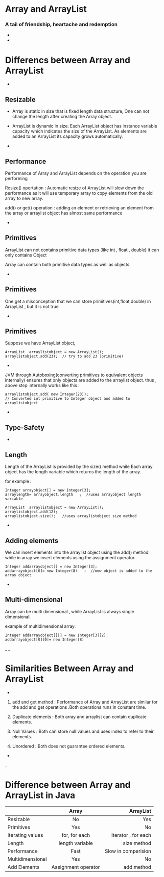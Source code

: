 # Array and ArrayList
### A tail of friendship, heartache and redemption

-
-

# Differencs between Array and ArrayList

-
##  Resizable

* Array is static in size that is fixed length data structure, One can not change the length after creating the Array object.

* ArrayList is dynamic in size. Each ArrayList object  has instance variable capacity which indicates the size of the ArrayList. As elements are added to an ArrayList its capacity grows automatically.

-
## Performance

Performance of Array and ArrayList depends on the operation you are performing

Resize() opertation : Automatic resize of ArrayList will slow down the performance as it will use temporary array to copy elements from the old array to new array.

add() or get() operation : adding an element or retrieving an element from the array or arraylist object has almost same  performance

-
## Primitives

ArrayList can not contains primitive data types (like int , float , double) it can only contains Object

Array can contain both primitive data types as well as objects.

-
## Primitives

One get a misconception that we can store primitives(int,float,double) in ArrayList , but it is not true  

-
## Primitives

Suppose we have ArrayList object,

```
ArrayList  arraylistobject = new ArrayList();
arraylistobject.add(23);  // try to add 23 (primitive)
```

-

JVM through Autoboxing(converting primitives to equivalent objects internally) ensures that only objects are added to the arraylist object.
thus , above step internally works like this :

```
arraylistobject.add( new Integer(23));      
// Converted int primitive to Integer object and added to arraylistobject  
```

-
## Type-Safety


-
## Length

Length of the ArrayList is provided by the size() method while Each array object has the length variable which returns the length of the array.

for example :

```
Integer arrayobject[] = new Integer[3];
arraylength= arrayobject.length   ;  //uses arrayobject length variable
```

```
ArrayList  arraylistobject = new ArrayList();
arraylistobject.add(12);
arraylistobject.size();   //uses arraylistobject size method
```

-
## Adding elements

 We can insert elements into the arraylist object using the add() method while  in array we insert elements using the assignment operator.

```
Integer addarrayobject[] = new Integer[3];
addarrayobject[0]= new Integer(8)   ;  //new object is added to the array object
```
-
## Multi-dimensional

 Array can be multi dimensional , while ArrayList is always single dimensional.

 example of multidimensional array:

```
Integer addarrayobject[][] = new Integer[3][2];
addarrayobject[0][0]= new Integer(8)  
```

_
_

# Similarities Between Array and ArrayList

-

1. add and get method : Performance of Array and ArrayList are similar for the add and get operations .Both operations runs in constant time.

2. Duplicate elements : Both array and arraylist can contain duplicate elements.

3. Null Values : Both can store null values and uses index to refer to their elements.

4. Unordered :  Both does not guarantee ordered  elements.

-
_
# Difference between Array and ArrayList in Java

|                  | Array               | ArrayList           |
| ---------------- |:-------------------:| -------------------:|
| Resizable        | No                  | Yes                 |
| Primitives       | Yes                 | No                  |
| Iterating values | for, for each       | Iterator , for each |
| Length           | length variable     | size method         |
| Performance      | Fast                | Slow in comparision |
| Multidimensional | Yes                 | No                  |
| Add Elements     | Assignment operator | add method          |
